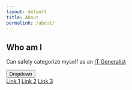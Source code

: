 ```yaml
---
layout: default
title: About
permalink: /about/
---
```

## Who am I
Can safely categorize myself as an [IT Generalist](https://en.wikipedia.org/wiki/Information_technology_generalist)

<div class="dropdown">
  <button class="dropbtn">Dropdown</button>
  <div class="dropdown-content">
  <a href="#">Link 1</a>
  <a href="#">Link 2</a>
  <a href="#">Link 3</a>
  </div>
</div>



[jekyll-organization]: https://github.com/jekyll
